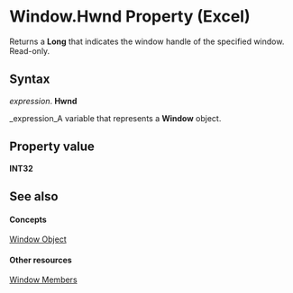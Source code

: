 
# Window.Hwnd Property (Excel)

Returns a  **Long** that indicates the window handle of the specified window. Read-only.


## Syntax

 _expression_. **Hwnd**

 _expression_A variable that represents a  **Window** object.


## Property value

 **INT32**


## See also


#### Concepts


 [Window Object](8591b1ad-76f8-14e2-9120-406b65093f5a.md)
#### Other resources


 [Window Members](f11db427-24a4-041c-2fd5-03ce73ae6c16.md)
